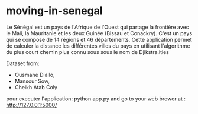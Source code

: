# moving-in-senegal
Le Sénégal est un pays de l'Afrique de l'Ouest qui partage la frontière avec le Mali, la Mauritanie et les deux Guinée (Bissau et Conackry). C'est un pays qui se compose de 14 régions et 46 départements. Cette application permet de calculer la distance les différentes villes du pays en utilisant l'algorithme du plus court chemin plus connu sous sous  le nom de Djikstra.ities



Dataset from:  
  * Ousmane Diallo, 
  * Mansour Sow,
  * Cheikh Atab Coly
  
  
  
 pour executer l'application:  python app.py and go to your web brower at : http://127.0.0.1:5000/


